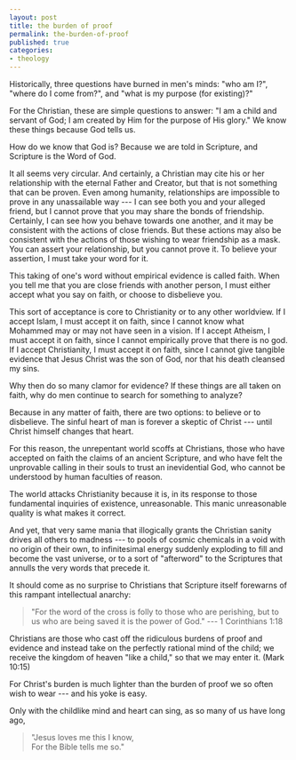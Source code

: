 ```yaml
---
layout: post
title: the burden of proof
permalink: the-burden-of-proof
published: true
categories:
- theology
---
```


Historically, three questions have burned in men's minds: "who am I?",
"where do I come from?", and "what is my purpose (for existing)?"

For the Christian, these are simple questions to answer: "I am a child
and servant of God; I am created by Him for the purpose of His glory."
We know these things because God tells us.

How do we know that God is? Because we are told in Scripture, and
Scripture is the Word of God.

It all seems very circular. And certainly, a Christian may cite his or
her relationship with the eternal Father and Creator, but that is not
something that can be proven. Even among humanity, relationships are
impossible to prove in any unassailable way --- I can see both you and
your alleged friend, but I cannot prove that you may share the bonds of
friendship. Certainly, I can see how you behave towards one another, and
it may be consistent with the actions of close friends. But these
actions may also be consistent with the actions of those wishing to wear
friendship as a mask. You can assert your relationship, but you cannot
prove it. To believe your assertion, I must take your word for it.

This taking of one's word without empirical evidence is called faith.
When you tell me that you are close friends with another person, I must
either accept what you say on faith, or choose to disbelieve you.

This sort of acceptance is core to Christianity or to any other
worldview. If I accept Islam, I must accept it on faith, since I cannot
know what Mohammed may or may not have seen in a vision. If I accept
Atheism, I must accept it on faith, since I cannot empirically prove
that there is no god. If I accept Christianity, I must accept it on
faith, since I cannot give tangible evidence that Jesus Christ was the
son of God, nor that his death cleansed my sins.

Why then do so many clamor for evidence? If these things are all taken
on faith, why do men continue to search for something to analyze?

Because in any matter of faith, there are two options: to believe or to
disbelieve. The sinful heart of man is forever a skeptic of Christ ---
until Christ himself changes that heart.

For this reason, the unrepentant world scoffs at Christians, those who
have accepted on faith the claims of an ancient Scripture, and who have
felt the unprovable calling in their souls to trust an inevidential God,
who cannot be understood by human faculties of reason.

The world attacks Christianity because it is, in its response to those
fundamental inquiries of existence, unreasonable. This manic
unreasonable quality is what makes it correct.

And yet, that very same mania that illogically grants the Christian
sanity drives all others to madness --- to pools of cosmic chemicals in
a void with no origin of their own, to infinitesimal energy suddenly
exploding to fill and become the vast universe, or to a sort of
"afterword" to the Scriptures that annulls the very words that precede
it.

It should come as no surprise to Christians that Scripture itself
forewarns of this rampant intellectual anarchy:

> "For the word of the cross is folly to those who are perishing, but to
> us who are being saved it is the power of God." --- 1 Corinthians 1:18

Christians are those who cast off the ridiculous burdens of proof and
evidence and instead take on the perfectly rational mind of the child;
we receive the kingdom of heaven "like a child," so that we may enter
it. (Mark 10:15)

For Christ's burden is much lighter than the burden of proof we so often
wish to wear --- and his yoke is easy.

Only with the childlike mind and heart can sing, as so many of us have
long ago,

> "Jesus loves me this I know,  
>  For the Bible tells me so."

